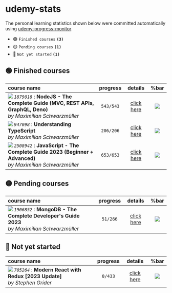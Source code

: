 # udemy-stats

The personal learning statistics shown below were committed automatically using [udemy-progress-monitor](https://github.com/smlkdev/udemy-progress-monitor)

- :green_circle: `Finished courses` **`(3)`**
- :yellow_circle: `Pending courses` **`(1)`**
- :red_circle: `Not yet started` **`(1)`**

## :green_circle: Finished courses
| course name | progress | details | %bar |
| :---------- | :------: | :-----: | :---------: |
| <img align="left" src="https://img-b.udemycdn.com/course/125_H/1879018_95b6_3.jpg">  _`1879018`_ : **NodeJS - The Complete Guide (MVC, REST APIs, GraphQL, Deno)** <br> _by Maximilian Schwarzmüller_ | `543/543` | [click here](https://github.com/smlkdev/udemy-stats/tree/master/nodejs-the-complete-guide__1879018&#x2F;README.md) | ![](https://geps.dev/progress/100) |
| <img align="left" src="https://img-c.udemycdn.com/course/125_H/947098_02ec_2.jpg">  _`947098`_ : **Understanding TypeScript** <br> _by Maximilian Schwarzmüller_ | `206/206` | [click here](https://github.com/smlkdev/udemy-stats/tree/master/understanding-typescript__947098&#x2F;README.md) | ![](https://geps.dev/progress/100) |
| <img align="left" src="https://img-c.udemycdn.com/course/125_H/2508942_11d3_3.jpg">  _`2508942`_ : **JavaScript - The Complete Guide 2023 (Beginner + Advanced)** <br> _by Maximilian Schwarzmüller_ | `653/653` | [click here](https://github.com/smlkdev/udemy-stats/tree/master/javascript-the-complete-guide-2020-beginner-advanced__2508942&#x2F;README.md) | ![](https://geps.dev/progress/100) |

## :yellow_circle: Pending courses
| course name | progress | details | %bar |
| :---------- | :------: | :-----: | :---------: |
| <img align="left" src="https://img-c.udemycdn.com/course/125_H/1906852_93c6_2.jpg">  _`1906852`_ : **MongoDB - The Complete Developer&#39;s Guide 2023** <br> _by Maximilian Schwarzmüller_ | `51/266` | [click here](https://github.com/smlkdev/udemy-stats/tree/master/mongodb-the-complete-developers-guide__1906852&#x2F;README.md) | ![](https://geps.dev/progress/19) |

## :red_circle: Not yet started
| course name | progress | details | %bar |
| :---------- | :------: | :-----: | :---------: |
| <img align="left" src="https://img-c.udemycdn.com/course/125_H/705264_caa9_13.jpg">  _`705264`_ : **Modern React with Redux [2023 Update]** <br> _by Stephen Grider_ | `0/433` | [click here](https://github.com/smlkdev/udemy-stats/tree/master/react-redux__705264&#x2F;README.md) | ![](https://geps.dev/progress/0) |

